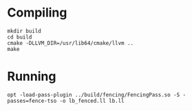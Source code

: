 # Compiling

```
mkdir build
cd build
cmake -DLLVM_DIR=/usr/lib64/cmake/llvm ..
make
```

# Running
```
opt -load-pass-plugin ../build/fencing/FencingPass.so -S -passes=fence-tso -o lb_fenced.ll lb.ll
```
